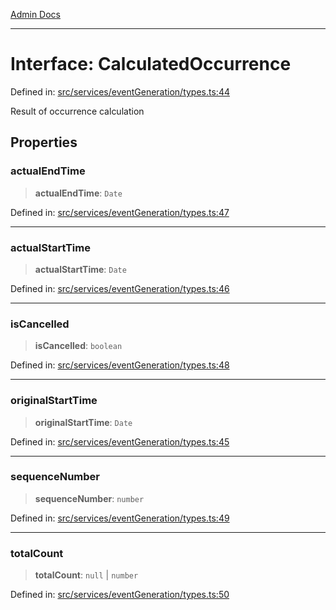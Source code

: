 [Admin Docs](/)

***

# Interface: CalculatedOccurrence

Defined in: [src/services/eventGeneration/types.ts:44](https://github.com/Sourya07/talawa-api/blob/cfbd515d04ffba748b09232a33807f1845dd1878/src/services/eventGeneration/types.ts#L44)

Result of occurrence calculation

## Properties

### actualEndTime

> **actualEndTime**: `Date`

Defined in: [src/services/eventGeneration/types.ts:47](https://github.com/Sourya07/talawa-api/blob/cfbd515d04ffba748b09232a33807f1845dd1878/src/services/eventGeneration/types.ts#L47)

***

### actualStartTime

> **actualStartTime**: `Date`

Defined in: [src/services/eventGeneration/types.ts:46](https://github.com/Sourya07/talawa-api/blob/cfbd515d04ffba748b09232a33807f1845dd1878/src/services/eventGeneration/types.ts#L46)

***

### isCancelled

> **isCancelled**: `boolean`

Defined in: [src/services/eventGeneration/types.ts:48](https://github.com/Sourya07/talawa-api/blob/cfbd515d04ffba748b09232a33807f1845dd1878/src/services/eventGeneration/types.ts#L48)

***

### originalStartTime

> **originalStartTime**: `Date`

Defined in: [src/services/eventGeneration/types.ts:45](https://github.com/Sourya07/talawa-api/blob/cfbd515d04ffba748b09232a33807f1845dd1878/src/services/eventGeneration/types.ts#L45)

***

### sequenceNumber

> **sequenceNumber**: `number`

Defined in: [src/services/eventGeneration/types.ts:49](https://github.com/Sourya07/talawa-api/blob/cfbd515d04ffba748b09232a33807f1845dd1878/src/services/eventGeneration/types.ts#L49)

***

### totalCount

> **totalCount**: `null` \| `number`

Defined in: [src/services/eventGeneration/types.ts:50](https://github.com/Sourya07/talawa-api/blob/cfbd515d04ffba748b09232a33807f1845dd1878/src/services/eventGeneration/types.ts#L50)
